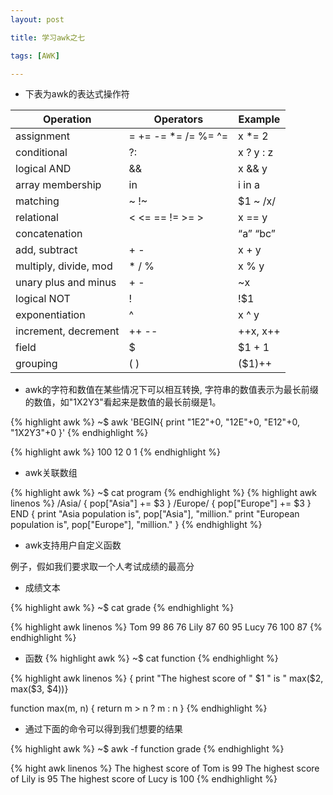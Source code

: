 ```yaml
---
layout: post

title: 学习awk之七

tags: [AWK]

---
```


* 下表为awk的表达式操作符

| Operation             | Operators                 | Example   |
|-----------------------|---------------------------|-----------|
| assignment            | =  +=  -=  *=  /=  %=  ^= | x *= 2    |
| conditional           | ?:                        | x ? y : z |
| logical AND           | &&                        | x && y    |
| array membership      | in                        | i  in  a  |
| matching              | ~  !~                     | $1 ~ /x/  |
| relational            | <  <=  ==  !=  >=  >      | x == y    |
| concatenation         |                           | “a” “bc”  |
| add, subtract         | +  -                      | x + y     |
| multiply, divide, mod | *  /  %                   | x % y     |
| unary plus and minus  | +   -                     | ~x        |
| logical NOT           | !                         | !$1       |
| exponentiation        | ^                         | x ^ y     |
| increment, decrement  | ++  --                    | ++x, x++  |
| field                 | $                         | $1 + 1    |
| grouping              | (   )                     | ($1)++    |


* awk的字符和数值在某些情况下可以相互转换, 字符串的数值表示为最长前缀的数值，如"1X2Y3"看起来是数值的最长前缀是1。

{% highlight awk %}
~$ awk 'BEGIN{ print "1E2"+0, "12E"+0, "E12"+0, "1X2Y3"+0 }'
{% endhighlight %}

{% highlight awk %}
100 12 0 1
{% endhighlight %}

* awk关联数组

{% highlight awk %}
~$ cat program
{% endhighlight %}
{% highlight awk linenos %}
/Asia/   { pop["Asia"] += $3 }
/Europe/ { pop["Europe"] += $3 }
END      { print "Asia population is",
               pop["Asia"], "million."
           print "European population is",
               pop["Europe"], "million."
         }
{% endhighlight %}

* awk支持用户自定义函数

例子，假如我们要求取一个人考试成绩的最高分

* 成绩文本

{% highlight awk %}
~$ cat grade 
{% endhighlight %}

{% highlight awk linenos %}
Tom  99  86  76
Lily 87  60  95
Lucy 76  100 87
{% endhighlight %}

* 函数
{% highlight awk %}
~$ cat function
{% endhighlight %}

{% highlight awk linenos %}
{ print "The highest score of " $1 " is " max($2, max($3, $4))}

function max(m, n) {
  return m > n ? m : n
}
{% endhighlight %}

* 通过下面的命令可以得到我们想要的结果

{% highlight awk %}
~$ awk -f function grade 
{% endhighlight %}

{% hight awk linenos %}
The highest score of Tom is 99
The highest score of Lily is 95
The highest score of Lucy is 100
{% endhighlight %}